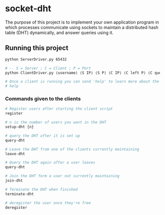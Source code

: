 # socket-dht

The purpose of this project is to implement your own application program in which processes communicate using sockets to maintain a distributed hash table (DHT) dynamically, and answer queries using it.

## Running this project

```bash
python ServerDriver.py 65432

# -- S = Server ; C = Client ; P = Port
python ClientDriver.py ⟨username⟩ ⟨S IP⟩ ⟨S P⟩ ⟨C IP⟩ ⟨C left P⟩ ⟨C query P⟩ ⟨C accept P⟩

# Once a client is running you can send 'help' to learn more about the commands available
# help
```

### Commands given to the clients

```bash
# Register users after starting the client script
register

# n is the number of users you want in the DHT
setup-dht {n}

# query the DHT after it is set up
query-dht

# Leave the DHT from one of the clients currently maintaining
leave-dht

# Query the DHT again after a user leaves
query-dht

# Join the DHT form a user not currently maintaining
join-dht

# Terminate the DHT when finished
terminate-dht

# deregister the user once they're free
deregister
```
